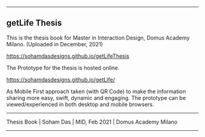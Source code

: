 -------------------------------------
getLife Thesis
-------------------------------------

This is the thesis book for Master in Interaction Design, Domus Academy Milano. (Uploaded in December, 2021)

https://sohamdasdesigns.github.io/getLifeThesis

The Prototype for the thesis is hosted online. 

https://sohamdasdesigns.github.io/getLife/

As Mobile First approach taken (with QR Code) to make the information sharing more easy, swift, dynamic and engaging. The prototype can be viewed/experienced in both desktop and mobile browsers.

-------------------------------------

Thesis Book
| Soham Das 
| MID, Feb 2021
| Domus Academy Milano

-------------------------------------
